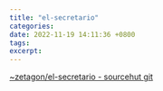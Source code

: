 ```yaml
---
title: "el-secretario"
categories: 
date: 2022-11-19 14:11:36 +0800
tags: 
excerpt: 
---
```



[~zetagon/el-secretario - sourcehut git](https://git.sr.ht/~zetagon/el-secretario)







